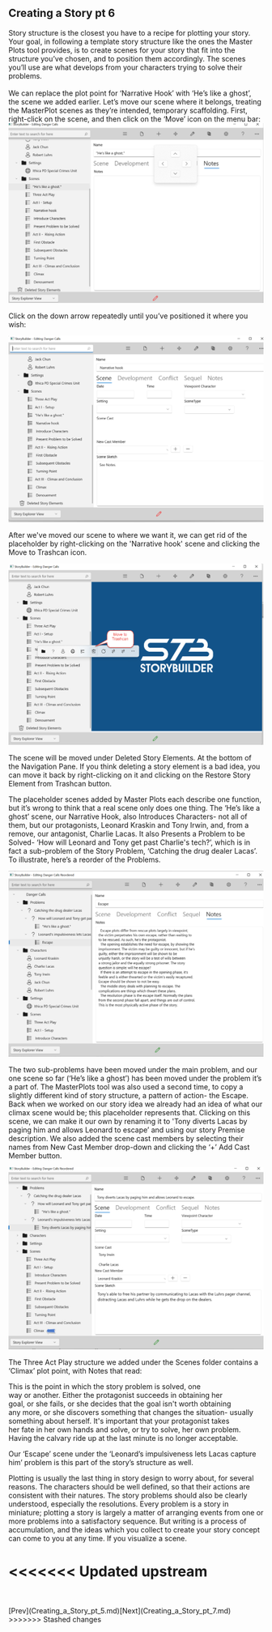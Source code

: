 ## Creating a Story pt 6 ##
Story structure is the closest you have to a recipe for plotting your story. Your goal, in following a template story structure like the ones the Master Plots tool provides, is to create scenes for your story that fit into the structure you’ve chosen, and to position them accordingly. The scenes you’ll use are what develops from your characters trying to solve their problems. <br/>
  <br/>
We can replace the plot point for ‘Narrative Hook’ with  ‘He’s like a ghost’, the scene we added earlier. Let’s move our scene where it belongs, treating the MasterPlot scenes as they’re intended, temporary scaffolding. First, right-click on the scene, and then click on the ‘Move’ icon on the menu bar: <br/>
![](Danger-Calls-Move-Scene.png)

Click on the down arrow repeatedly until you’ve positioned it where you wish: <br/>

![](Danger-Calls-after-Scene-Move.png)


After we've moved our scene to where we want it, we can get rid of the placeholder by right-clicking on the 'Narrative hook' scene and clicking the Move to Trashcan icon.  <br/>

![](Danger-Calls-Delete-Placeholder.png)

The scene will be moved under Deleted Story Elements. At the bottom of the Navigation Pane. If you think deleting a story element is a bad idea, you can move it back by right-clicking on it and clicking on the Restore Story Element from Trashcan button.  <br/>

The placeholder scenes added by Master Plots each describe one function, but it’s wrong to think that a real scene only does one thing. The ‘He’s like a ghost’ scene, our Narrative Hook, also Introduces Characters- not all of them, but our protagonists, Leonard Kraskin and Tony Irwin, and, from a remove, our antagonist, Charlie Lacas. It also Presents a Problem to be Solved- ‘How will Leonard and Tony get past Charlie's tech?’, which is in fact a sub-problem of the Story Problem, ‘Catching the drug dealer Lacas’.  To illustrate, here’s a reorder of the Problems. <br/>

![](Problems-and-Scenes-Reordered.png)

The two sub-problems have been moved under the main problem, and our one scene so far (‘He’s like a ghost’) has been moved under the problem it’s a part of.  The MasterPlots tool was also used a second time, to copy a slightly different kind of story structure, a pattern of action- the Escape.  Back when we worked on our story idea we already had an idea of what our climax scene  would be; this placeholder represents that. Clicking on this scene, we can make it our own by renaming it to 'Tony diverts Lacas by paging him and allows Leonard to escape’ and using our story Premise description. We also added the scene cast members by selecting their names from New Cast Member drop-down and clicking the ‘+’ Add Cast Member button. <br/>

![](Danger-Calls-Climax.png)

The Three Act Play structure we added under the Scenes folder contains a ‘Climax’ plot point, with Notes that read: <br/>

   This is the point in which the story problem is solved, one <br/>
way or another. Either the protagonist succeeds in obtaining her <br/>
goal, or she fails, or she decides that the goal isn't worth obtaining <br/>
any more, or she discovers something that changes the situation- usually <br/>
something about herself. It's important that your protagonist takes <br/>
her fate in her own hands and solve, or try to solve, her own problem. <br/>
Having the calvary ride up at the last minute is no longer acceptable. <br/>


Our ‘Escape’ scene under the ‘Leonard’s impulsiveness lets Lacas capture him’ problem is this part of the story’s structure as well.  <br/>

Plotting is usually the last thing in story design to worry about, for several reasons.  The characters should be well defined, so that their actions are consistent with their natures.  The story problems should also be clearly understood, especially the resolutions.  Every problem is a story in miniature; plotting a story is largely a matter of arranging events from one or more problems into a satisfactory sequence.  But writing is a process of accumulation, and the ideas which you collect to create your story concept can come to you at any time.  If you visualize a scene. <br/>

<<<<<<< Updated upstream
=======
 <br/>
 <br/>
[Prev](Creating_a_Story_pt_5.md)[Next](Creating_a_Story_pt_7.md) <br/>
>>>>>>> Stashed changes

